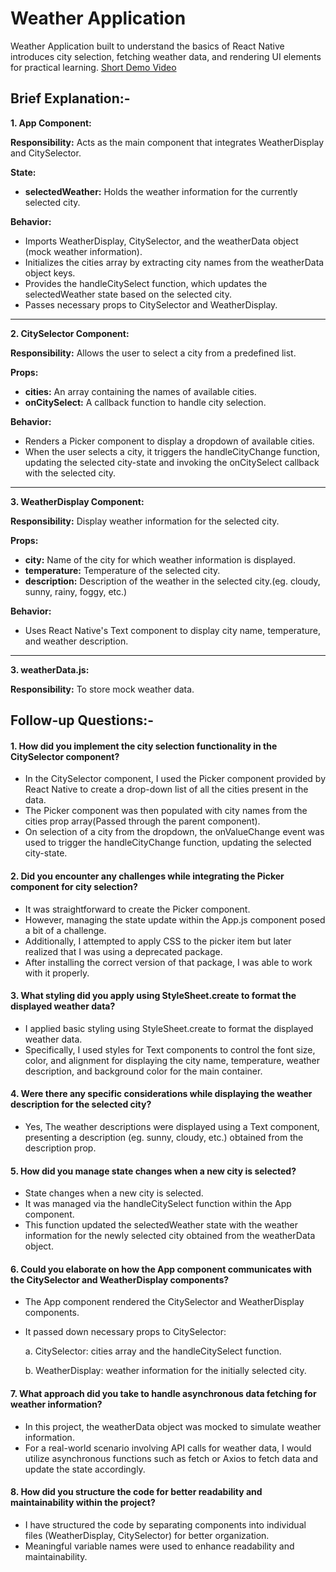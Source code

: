 
# Weather Application

Weather Application built to understand the basics of React Native introduces city selection, fetching weather data, and rendering UI elements for practical learning.
[Short Demo Video](https://drive.google.com/file/d/1Enerqtij1bgkM1a4NmMR8Km2thOXkJ2q/view?usp=sharing)


## Brief Explanation:-
    
**1. App Component:**

**Responsibility:** 
Acts as the main component that integrates WeatherDisplay and CitySelector.

**State:**
- **selectedWeather:** Holds the weather information for the currently selected city.
  
**Behavior:**
- Imports WeatherDisplay, CitySelector, and the weatherData object (mock weather information).
- Initializes the cities array by extracting city names from the weatherData object keys.
- Provides the handleCitySelect function, which updates the selectedWeather state based on the selected city.
- Passes necessary props to CitySelector and WeatherDisplay.

---------------------------------------------------------------------------------------------------------------------------------------------------------------

**2. CitySelector Component:**

**Responsibility:** 
Allows the user to select a city from a predefined list.

**Props:**
- **cities:** An array containing the names of available cities.
- **onCitySelect:** A callback function to handle city selection.

**Behavior:**
- Renders a Picker component to display a dropdown of available cities.
- When the user selects a city, it triggers the handleCityChange function, updating the selected city-state and invoking the onCitySelect callback with the selected city.


---------------------------------------------------------------------------------------------------------------------------------------------------------------
**3. WeatherDisplay Component:**

**Responsibility:** 
Display weather information for the selected city.

**Props:**
- **city:** Name of the city for which weather information is displayed.
- **temperature:** Temperature of the selected city.
- **description:** Description of the weather in the selected city.(eg. cloudy, sunny, rainy, foggy, etc.)


**Behavior:**
- Uses React Native's Text component to display city name, temperature, and weather description.

---------------------------------------------------------------------------------------------------------------------------------------------------------------
**3. weatherData.js:** 

**Responsibility:** 
To store mock weather data.


## Follow-up Questions:-

#### 1. How did you implement the city selection functionality in the CitySelector component?
- In the CitySelector component, I used the Picker component provided by React Native to create a drop-down list of all the cities present in the data. 
- The Picker component was then populated with city names from the cities prop array(Passed through the parent component). 
- On selection of a city from the dropdown, the onValueChange event was used to trigger the handleCityChange function, updating the selected city-state.

#### 2. Did you encounter any challenges while integrating the Picker component for city selection?
- It was straightforward to create the Picker component. 
- However, managing the state update within the App.js component posed a bit of a challenge. 
- Additionally, I attempted to apply CSS to the picker item but later realized that I was using a deprecated package. 
- After installing the correct version of that package, I was able to work with it properly.

#### 3. What styling did you apply using StyleSheet.create to format the displayed weather data?
- I applied basic styling using StyleSheet.create to format the displayed weather data. 
- Specifically, I used styles for Text components to control the font size, color, and alignment for displaying the city name, temperature, weather description, and background color for the main container.

#### 4. Were there any specific considerations while displaying the weather description for the selected city?
- Yes, The weather descriptions were displayed using a Text component, presenting a description (eg. sunny, cloudy, etc.) obtained from the description prop.

#### 5. How did you manage state changes when a new city is selected?
- State changes when a new city is selected.
- It was managed via the handleCitySelect function within the App component. 
- This function updated the selectedWeather state with the weather information for the newly selected city obtained from the weatherData object.

#### 6. Could you elaborate on how the App component communicates with the CitySelector and WeatherDisplay components?
- The App component rendered the CitySelector and WeatherDisplay components. 
- It passed down necessary props to CitySelector:
    
    a. CitySelector: cities array and the handleCitySelect function.

    b. WeatherDisplay: weather information for the initially selected city.

#### 7. What approach did you take to handle asynchronous data fetching for weather information?
- In this project, the weatherData object was mocked to simulate weather information. 
- For a real-world scenario involving API calls for weather data, I would utilize asynchronous functions such as fetch or Axios to fetch data and update the state accordingly.

#### 8. How did you structure the code for better readability and maintainability within the project?
- I have structured the code by separating components into individual files (WeatherDisplay, CitySelector) for better organization. 
- Meaningful variable names were used to enhance readability and maintainability.

